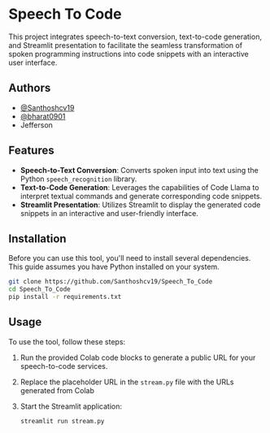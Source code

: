
# Speech To Code

This project integrates speech-to-text conversion, text-to-code generation, and Streamlit presentation to facilitate the seamless transformation of spoken programming instructions into code snippets with an interactive user interface.


## Authors

- [@Santhoshcv19](https://github.com/Santhoshcv19)
- [@bharat0901](https://github.com/bharat0901)
- Jefferson



## Features

- **Speech-to-Text Conversion**: Converts spoken input into text using the Python `speech_recognition` library.
- **Text-to-Code Generation**: Leverages the capabilities of Code Llama to interpret textual commands and generate corresponding code snippets.
- **Streamlit Presentation**: Utilizes Streamlit to display the generated code snippets in an interactive and user-friendly interface.


## Installation

Before you can use this tool, you'll need to install several dependencies. This guide assumes you have Python installed on your system.

```bash
git clone https://github.com/Santhoshcv19/Speech_To_Code
cd Speech_To_Code
pip install -r requirements.txt
```
    
## Usage

To use the tool, follow these steps:

1. Run the provided Colab code blocks to generate a public URL for your speech-to-code services.

2. Replace the placeholder URL in the `stream.py` file with the URLs generated from Colab

3. Start the Streamlit application:
    ```bash
   streamlit run stream.py
    ```
